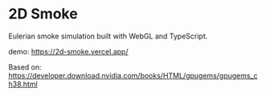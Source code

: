# 2D Smoke

Eulerian smoke simulation built with WebGL and TypeScript.

demo: https://2d-smoke.vercel.app/

Based on:
https://developer.download.nvidia.com/books/HTML/gpugems/gpugems_ch38.html

